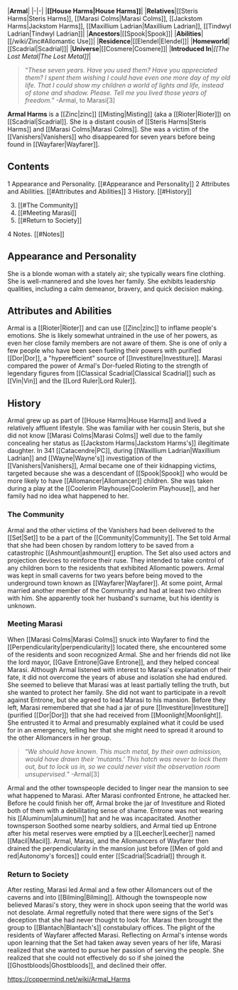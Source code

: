 |**Armal**|
|-|-|
|**[[House Harms\|House Harms]]**|
|**Relatives**|[[Steris Harms\|Steris Harms]], [[Marasi Colms\|Marasi Colms]], [[Jackstom Harms\|Jackstom Harms]], [[Maxillium Ladrian\|Maxillium Ladrian]], [[Tindwyl Ladrian\|Tindwyl Ladrian]]|
|**Ancestors**|[[Spook\|Spook]]|
|**Abilities**|[[/wiki/Zinc#Allomantic Use]]|
|**Residence**|[[Elendel\|Elendel]]|
|**Homeworld**|[[Scadrial\|Scadrial]]|
|**Universe**|[[Cosmere\|Cosmere]]|
|**Introduced In**|*[[The Lost Metal\|The Lost Metal]]*|

>“*These seven years. Have you used them? Have you appreciated them? I spent them wishing I could have even one more day of my old life. That I could show my children a world of lights and life, instead of stone and shadow. Please. Tell me you lived those years of freedom.*”
\-Armal, to Marasi[3]


**Armal Harms** is a [[Zinc\|zinc]] [[Misting\|Misting]] (aka a [[Rioter\|Rioter]]) on [[Scadrial\|Scadrial]]. She is a distant cousin of [[Steris Harms\|Steris Harms]] and [[Marasi Colms\|Marasi Colms]]. She was a victim of the [[Vanishers\|Vanishers]] who disappeared for seven years before being found in [[Wayfarer\|Wayfarer]].

## Contents

1 Appearance and Personality. [[#Appearance and Personality]] 
2 Attributes and Abilities. [[#Attributes and Abilities]] 
3 History. [[#History]] 

3. [[#The Community]] 
3. [[#Meeting Marasi]] 
3. [[#Return to Society]] 


4 Notes. [[#Notes]] 


## Appearance and Personality
She is a blonde woman with a stately air; she typically wears fine clothing. She is well-mannered and she loves her family. She exhibits leadership qualities, including a calm demeanor, bravery, and quick decision making.

## Attributes and Abilities
Armal is a [[Rioter\|Rioter]] and can use [[Zinc\|zinc]] to inflame people's emotions. She is likely somewhat untrained in the use of her powers, as even her close family members are not aware of them. She is one of only a few people who have been seen fueling their powers with purified [[Dor\|Dor]], a "hyperefficient" source of [[Investiture\|Investiture]]. Marasi compared the power of Armal's Dor-fueled Rioting to the strength of legendary figures from [[Classical Scadrial\|Classical Scadrial]] such as [[Vin\|Vin]] and the [[Lord Ruler\|Lord Ruler]].

## History
Armal grew up as part of [[House Harms\|House Harms]] and lived a relatively affluent lifestyle. She was familiar with her cousin Steris, but she did not know [[Marasi Colms\|Marasi Colms]] well due to the family concealing her status as [[Jackstom Harms\|Jackstom Harms's]] illegitimate daughter.
In 341 [[Catacendre\|PC]], during [[Waxillium Ladrian\|Waxillium Ladrian]] and [[Wayne\|Wayne's]] investigation of the [[Vanishers\|Vanishers]], Armal became one of their kidnapping victims, targeted because she was a descendant of [[Spook\|Spook]] who would be more likely to have [[Allomancer\|Allomancer]] children. She was taken during a play at the [[Coolerim Playhouse\|Coolerim Playhouse]], and her family had no idea what happened to her.

### The Community
Armal and the other victims of the Vanishers had been delivered to the [[Set\|Set]] to be a part of the [[Community\|Community]]. The Set told Armal that she had been chosen by random lottery to be saved from a catastrophic [[Ashmount\|ashmount]] eruption. The Set also used actors and projection devices to reinforce their ruse. They intended to take control of any children born to the residents that exhibited Allomantic powers.
Armal was kept in small caverns for two years before being moved to the underground town known as [[Wayfarer\|Wayfarer]]. At some point, Armal married another member of the Community and had at least two children with him. She apparently took her husband's surname, but his identity is unknown.

### Meeting Marasi
When [[Marasi Colms\|Marasi Colms]] snuck into Wayfarer to find the [[Perpendicularity\|perpendicularity]] located there, she encountered some of the residents and soon recognized Armal. She and her friends did not like the lord mayor, [[Gave Entrone\|Gave Entrone]], and they helped conceal Marasi. Although Armal listened with interest to Marasi's explanation of their fate, it did not overcome the years of abuse and isolation she had endured. She seemed to believe that Marasi was at least partially telling the truth, but she wanted to protect her family. She did not want to participate in a revolt against Entrone, but she agreed to lead Marasi to his mansion. Before they left, Marasi remembered that she had a jar of pure [[Investiture\|Investiture]] (purified [[Dor\|Dor]]) that she had received from [[Moonlight\|Moonlight]]. She entrusted it to Armal and presumably explained what it could be used for in an emergency, telling her that she might need to spread it around to the other Allomancers in her group.

>“*We should have known. This much metal, by their own admission, would have drawn their 'mutants.' This hatch was never to lock them out, but to lock us in, so we could never visit the observation room unsupervised.*”
\-Armal[3]

Armal and the other townspeople decided to linger near the mansion to see what happened to Marasi. After Marasi confronted Entrone, he attacked her. Before he could finish her off, Armal broke the jar of Investiture and Rioted both of them with a debilitating sense of shame. Entrone was not wearing his [[Aluminum\|aluminum]] hat and he was incapacitated. Another townsperson Soothed some nearby soldiers, and Armal tied up Entrone after his metal reserves were emptied by a [[Leecher\|Leecher]] named [[Macil\|Macil]].
Armal, Marasi, and the Allomancers of Wayfarer then drained the perpendicularity in the mansion just before [[Men of gold and red\|Autonomy's forces]] could enter [[Scadrial\|Scadrial]] through it.

### Return to Society
After resting, Marasi led Armal and a few other Allomancers out of the caverns and into [[Bilming\|Bilming]]. Although the townspeople now believed Marasi's story, they were in shock upon seeing that the world was not desolate. Armal regretfully noted that there were signs of the Set's deception that she had never thought to look for. Marasi then brought the group to [[Blantach\|Blantach's]] constabulary offices.
The plight of the residents of Wayfarer affected Marasi. Reflecting on Armal's intense words upon learning that the Set had taken away seven years of her life, Marasi realized that she wanted to pursue her passion of serving the people. She realized that she could not effectively do so if she joined the [[Ghostbloods\|Ghostbloods]], and declined their offer.



https://coppermind.net/wiki/Armal_Harms